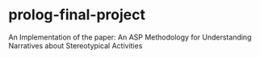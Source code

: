 # prolog-final-project
An Implementation of the paper: An ASP Methodology for Understanding Narratives about Stereotypical Activities
